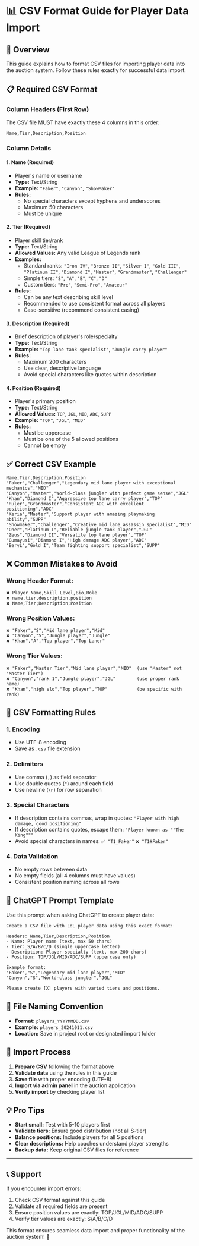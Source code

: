 # 📊 CSV Format Guide for Player Data Import

## 🎯 Overview
This guide explains how to format CSV files for importing player data into the auction system. Follow these rules exactly for successful data import.

## 📋 Required CSV Format

### **Column Headers (First Row)**
The CSV file MUST have exactly these 4 columns in this order:
```
Name,Tier,Description,Position
```

### **Column Details**

#### 1. **Name** (Required)
- Player's name or username
- **Type:** Text/String
- **Example:** `"Faker"`, `"Canyon"`, `"ShowMaker"`
- **Rules:** 
  - No special characters except hyphens and underscores
  - Maximum 50 characters
  - Must be unique

#### 2. **Tier** (Required)
- Player skill tier/rank
- **Type:** Text/String
- **Allowed Values:** Any valid League of Legends rank
- **Examples:** 
  - Standard ranks: `"Iron IV"`, `"Bronze II"`, `"Silver I"`, `"Gold III"`, `"Platinum II"`, `"Diamond I"`, `"Master"`, `"Grandmaster"`, `"Challenger"`
  - Simple tiers: `"S"`, `"A"`, `"B"`, `"C"`, `"D"`
  - Custom tiers: `"Pro"`, `"Semi-Pro"`, `"Amateur"`
- **Rules:**
  - Can be any text describing skill level
  - Recommended to use consistent format across all players
  - Case-sensitive (recommend consistent casing)

#### 3. **Description** (Required)
- Brief description of player's role/specialty
- **Type:** Text/String
- **Example:** `"Top lane tank specialist"`, `"Jungle carry player"`
- **Rules:**
  - Maximum 200 characters
  - Use clear, descriptive language
  - Avoid special characters like quotes within description

#### 4. **Position** (Required)
- Player's primary position
- **Type:** Text/String
- **Allowed Values:** `TOP`, `JGL`, `MID`, `ADC`, `SUPP`
- **Example:** `"TOP"`, `"JGL"`, `"MID"`
- **Rules:**
  - Must be uppercase
  - Must be one of the 5 allowed positions
  - Cannot be empty

## ✅ Correct CSV Example

```csv
Name,Tier,Description,Position
"Faker","Challenger","Legendary mid lane player with exceptional mechanics","MID"
"Canyon","Master","World-class jungler with perfect game sense","JGL"
"Khan","Diamond I","Aggressive top lane carry player","TOP"
"Ruler","Grandmaster","Consistent ADC with excellent positioning","ADC"
"Keria","Master","Support player with amazing playmaking ability","SUPP"
"Showmaker","Challenger","Creative mid lane assassin specialist","MID"
"Oner","Platinum I","Reliable jungle tank player","JGL"
"Zeus","Diamond II","Versatile top lane player","TOP"
"Gumayusi","Diamond I","High damage ADC player","ADC"
"BeryL","Gold I","Team fighting support specialist","SUPP"
```

## ❌ Common Mistakes to Avoid

### **Wrong Header Format:**
```csv
❌ Player Name,Skill Level,Bio,Role
❌ name,tier,description,position
❌ Name;Tier;Description;Position
```

### **Wrong Position Values:**
```csv
❌ "Faker","S","Mid lane player","Mid"
❌ "Canyon","S","Jungle player","Jungle"
❌ "Khan","A","Top player","Top Laner"
```

### **Wrong Tier Values:**
```csv
❌ "Faker","Master Tier","Mid lane player","MID"  (use "Master" not "Master Tier")
❌ "Canyon","rank 1","Jungle player","JGL"        (use proper rank name)
❌ "Khan","high elo","Top player","TOP"           (be specific with rank)
```

## 🔧 CSV Formatting Rules

### **1. Encoding**
- Use UTF-8 encoding
- Save as `.csv` file extension

### **2. Delimiters**
- Use comma (`,`) as field separator
- Use double quotes (`"`) around each field
- Use newline (`\n`) for row separation

### **3. Special Characters**
- If description contains commas, wrap in quotes: `"Player with high damage, good positioning"`
- If description contains quotes, escape them: `"Player known as ""The King"""`
- Avoid special characters in names: `✅ "T1_Faker"` `❌ "T1#Faker"`

### **4. Data Validation**
- No empty rows between data
- No empty fields (all 4 columns must have values)
- Consistent position naming across all rows

## 🤖 ChatGPT Prompt Template

Use this prompt when asking ChatGPT to create player data:

```
Create a CSV file with LoL player data using this exact format:

Headers: Name,Tier,Description,Position
- Name: Player name (text, max 50 chars)
- Tier: S/A/B/C/D (single uppercase letter)  
- Description: Player specialty (text, max 200 chars)
- Position: TOP/JGL/MID/ADC/SUPP (uppercase only)

Example format:
"Faker","S","Legendary mid lane player","MID"
"Canyon","S","World-class jungler","JGL"

Please create [X] players with varied tiers and positions.
```

## 📁 File Naming Convention

- **Format:** `players_YYYYMMDD.csv`
- **Example:** `players_20241011.csv`
- **Location:** Save in project root or designated import folder

## 🚀 Import Process

1. **Prepare CSV** following the format above
2. **Validate data** using the rules in this guide
3. **Save file** with proper encoding (UTF-8)
4. **Import via admin panel** in the auction application
5. **Verify import** by checking player list

## 💡 Pro Tips

- **Start small:** Test with 5-10 players first
- **Validate tiers:** Ensure good distribution (not all S-tier)
- **Balance positions:** Include players for all 5 positions
- **Clear descriptions:** Help coaches understand player strengths
- **Backup data:** Keep original CSV files for reference

---

## 📞 Support

If you encounter import errors:
1. Check CSV format against this guide
2. Validate all required fields are present
3. Ensure position values are exactly: TOP/JGL/MID/ADC/SUPP
4. Verify tier values are exactly: S/A/B/C/D

This format ensures seamless data import and proper functionality of the auction system! 🎯
